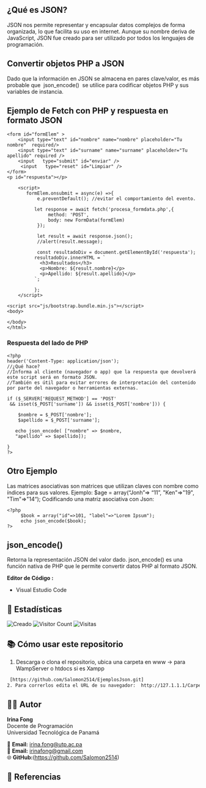 ## ¿Qué es JSON?

JSON nos permite representar y encapsular datos complejos de forma organizada, lo que facilita su uso en internet. 
Aunque su nombre deriva de JavaScript, JSON fue creado para ser utilizado por todos los lenguajes de programación. 

## Convertir objetos PHP a JSON
Dado que la información en JSON se almacena en pares clave/valor, es más probable que  json_encode()  se utilice para
codificar objetos PHP y sus variables de instancia. 

## Ejemplo de Fetch con PHP y respuesta en formato JSON
``` en Fetch
<form id="formElem" >
    <input type="text" id="nombre" name="nombre" placeholder="Tu nombre"  required/>
    <input type="text" id="surname" name="surname" placeholder="Tu apellido" required />
    <input   type="submit" id="enviar" />
     <input   type="reset" id="Limpiar" />
</form> 
<p id="respuesta"></p>

    <script>
       formElem.onsubmit = async(e) =>{
           e.preventDefault(); //evitar el comportamiento del evento.
           
          let response = await fetch('procesa_formdata.php',{
               method: 'POST',
               body: new FormData(formElem)
           });
           
           let result = await response.json();
           //alert(result.message);

           const resultadoDiv = document.getElementById('respuesta');
          resultadoDiv.innerHTML = `
            <h3>Resultados</h3>
            <p>Nombre: ${result.nombre}</p>
            <p>Apellido: ${result.apellido}</p>
          `;
   
          };
    </script>

<script src="js/bootstrap.bundle.min.js"></script>
<body>
    
</body>
</html>
```
### Respuesta del lado de PHP

``` en PHP
<?php
header('Content-Type: application/json');
//¿Qué hace?
//Informa al cliente (navegador o app) que la respuesta que devolverá este script será en formato JSON.
//También es útil para evitar errores de interpretación del contenido por parte del navegador o herramientas externas.

if ($_SERVER['REQUEST_METHOD'] == 'POST'
 && isset($_POST['surname']) && isset($_POST['nombre'])) {
  
    $nombre = $_POST['nombre'];
    $apellido = $_POST['surname'];

   echo json_encode( ["nombre" => $nombre,
   "apellido" => $apellido]);
 
}
?>
```

## Otro Ejemplo
Las matrices asociativas son matrices que utilizan claves con nombre como índices para sus valores.
Ejemplo: $age = array(“Jonh”=> “11”, "Ken"=>"19", "Tim"=>"14“);
Codificando una matriz asociativa con Json:
``` en PHP
<?php 
     $book = array("id"=>101, "label"=>"Lorem Ipsum"); 
     echo json_encode($book); 
?>
```


## json_encode() 
Retorna la representación JSON del valor dado.
json_encode() es una función nativa de PHP que le permite convertir datos PHP al formato JSON.

**Editor de Código :** 
- Visual Estudio Code

## 🔢 Estadísticas

 ![Creado](https://img.shields.io/badge/Creado-30--10--2025-blue)
![Visitor Count](https://badgen.net/github/watchers/Salomon2514/EjemplosJson)
![Visitas](https://visitor-badge.laobi.icu/badge?page_id=Salomon2514.EjemplosJson)

## 📚 Cómo usar este repositorio

1. Descarga o clona el repositorio, ubica una carpeta en www -> para WampServer o htdocs  si es Xampp
  ```bash
   [https://github.com/Salomon2514/EjemplosJson.git]
2. Para correrlos edita el URL de su navegador:  http://127.1.1.1/Carpeta/ o  http://localhost/Carpeta/
```

## 👨‍🏫 Autor

**Irina Fong**  
Docente de Programación  
Universidad Tecnológica de Panamá  

📧 **Email:** irina.fong@utp.ac.pa  
📧 **Email:** irinafong@gmail.com<br>
🌐 **GitHub:**(https://github.com/Salomon2514)  


## 📖 Referencias





